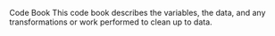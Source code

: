Code Book
This code book describes the variables, the data, and any transformations or work performed to clean up to data.
